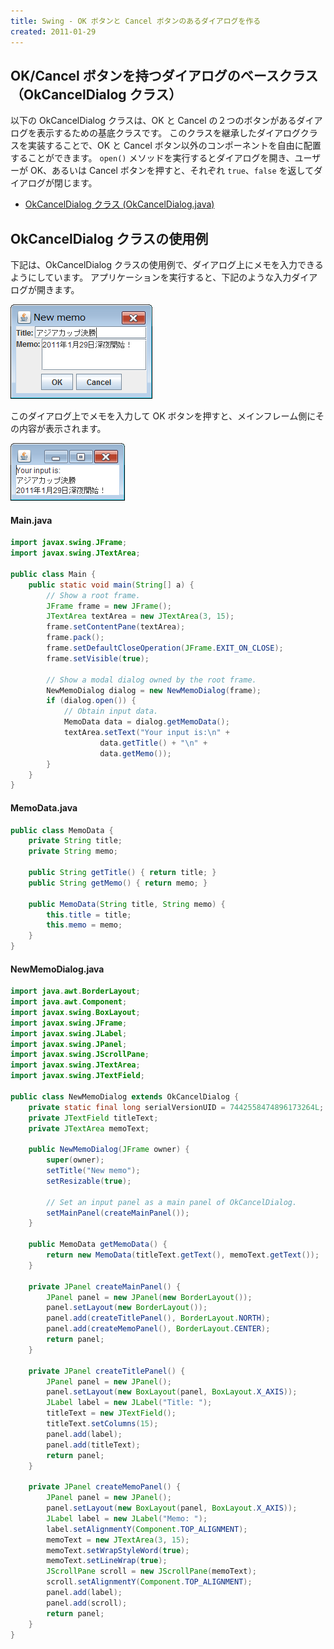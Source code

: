 ```yaml
---
title: Swing - OK ボタンと Cancel ボタンのあるダイアログを作る
created: 2011-01-29
---
```



OK/Cancel ボタンを持つダイアログのベースクラス（OkCancelDialog クラス）
----

以下の OkCancelDialog クラスは、OK と Cancel の２つのボタンがあるダイアログを表示するための基底クラスです。
このクラスを継承したダイアログクラスを実装することで、OK と Cancel ボタン以外のコンポーネントを自由に配置することができます。
`open()` メソッドを実行するとダイアログを開き、ユーザーが OK、あるいは Cancel ボタンを押すと、それぞれ `true`、`false` を返してダイアログが閉じます。

- [OkCancelDialog クラス (OkCancelDialog.java)](./OkCancelDialog.java)


OkCancelDialog クラスの使用例
----

下記は、OkCancelDialog クラスの使用例で、ダイアログ上にメモを入力できるようにしています。
アプリケーションを実行すると、下記のような入力ダイアログが開きます。

![./ok-cancel-dialog1.png](./ok-cancel-dialog1.png)

このダイアログ上でメモを入力して OK ボタンを押すと、メインフレーム側にその内容が表示されます。

![./ok-cancel-dialog2.png](./ok-cancel-dialog2.png)

#### Main.java

~~~ java
import javax.swing.JFrame;
import javax.swing.JTextArea;

public class Main {
    public static void main(String[] a) {
        // Show a root frame.
        JFrame frame = new JFrame();
        JTextArea textArea = new JTextArea(3, 15);
        frame.setContentPane(textArea);
        frame.pack();
        frame.setDefaultCloseOperation(JFrame.EXIT_ON_CLOSE);
        frame.setVisible(true);

        // Show a modal dialog owned by the root frame.
        NewMemoDialog dialog = new NewMemoDialog(frame);
        if (dialog.open()) {
            // Obtain input data.
            MemoData data = dialog.getMemoData();
            textArea.setText("Your input is:\n" +
                    data.getTitle() + "\n" +
                    data.getMemo());
        }
    }
}
~~~

#### MemoData.java

~~~ java
public class MemoData {
    private String title;
    private String memo;

    public String getTitle() { return title; }
    public String getMemo() { return memo; }

    public MemoData(String title, String memo) {
        this.title = title;
        this.memo = memo;
    }
}
~~~

#### NewMemoDialog.java

~~~ java
import java.awt.BorderLayout;
import java.awt.Component;
import javax.swing.BoxLayout;
import javax.swing.JFrame;
import javax.swing.JLabel;
import javax.swing.JPanel;
import javax.swing.JScrollPane;
import javax.swing.JTextArea;
import javax.swing.JTextField;

public class NewMemoDialog extends OkCancelDialog {
    private static final long serialVersionUID = 7442558474896173264L;
    private JTextField titleText;
    private JTextArea memoText;

    public NewMemoDialog(JFrame owner) {
        super(owner);
        setTitle("New memo");
        setResizable(true);

        // Set an input panel as a main panel of OkCancelDialog.
        setMainPanel(createMainPanel());
    }

    public MemoData getMemoData() {
        return new MemoData(titleText.getText(), memoText.getText());
    }

    private JPanel createMainPanel() {
        JPanel panel = new JPanel(new BorderLayout());
        panel.setLayout(new BorderLayout());
        panel.add(createTitlePanel(), BorderLayout.NORTH);
        panel.add(createMemoPanel(), BorderLayout.CENTER);
        return panel;
    }

    private JPanel createTitlePanel() {
        JPanel panel = new JPanel();
        panel.setLayout(new BoxLayout(panel, BoxLayout.X_AXIS));
        JLabel label = new JLabel("Title: ");
        titleText = new JTextField();
        titleText.setColumns(15);
        panel.add(label);
        panel.add(titleText);
        return panel;
    }

    private JPanel createMemoPanel() {
        JPanel panel = new JPanel();
        panel.setLayout(new BoxLayout(panel, BoxLayout.X_AXIS));
        JLabel label = new JLabel("Memo: ");
        label.setAlignmentY(Component.TOP_ALIGNMENT);
        memoText = new JTextArea(3, 15);
        memoText.setWrapStyleWord(true);
        memoText.setLineWrap(true);
        JScrollPane scroll = new JScrollPane(memoText);
        scroll.setAlignmentY(Component.TOP_ALIGNMENT);
        panel.add(label);
        panel.add(scroll);
        return panel;
    }
}
~~~

